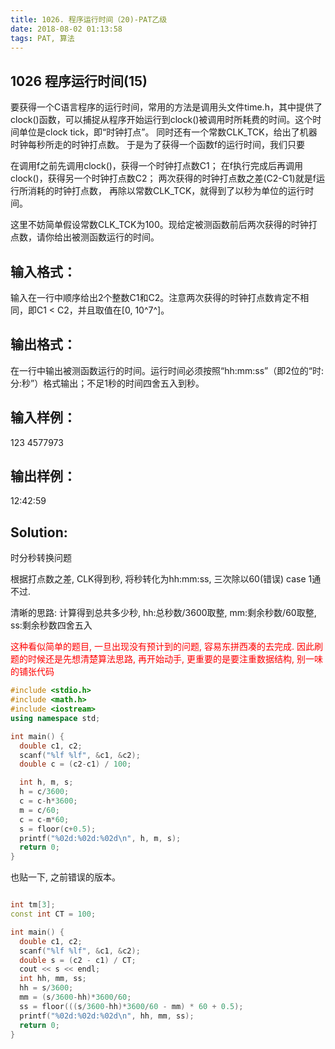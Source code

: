 ```yaml
---
title: 1026. 程序运行时间（20)-PAT乙级
date: 2018-08-02 01:13:58
tags: PAT, 算法
---
```


## 1026 程序运行时间(15)

要获得一个C语言程序的运行时间，常用的方法是调用头文件time.h，其中提供了clock()函数，可以捕捉从程序开始运行到clock()被调用时所耗费的时间。这个时间单位是clock tick，即“时钟打点”。
同时还有一个常数CLK_TCK，给出了机器时钟每秒所走的时钟打点数。
于是为了获得一个函数f的运行时间，我们只要

在调用f之前先调用clock()，获得一个时钟打点数C1；
在f执行完成后再调用clock()，获得另一个时钟打点数C2；
两次获得的时钟打点数之差(C2-C1)就是f运行所消耗的时钟打点数，
再除以常数CLK_TCK，就得到了以秒为单位的运行时间。

这里不妨简单假设常数CLK_TCK为100。现给定被测函数前后两次获得的时钟打点数，请你给出被测函数运行的时间。

## 输入格式：

输入在一行中顺序给出2个整数C1和C2。注意两次获得的时钟打点数肯定不相同，即C1 < C2，并且取值在[0, 10^7^]。

## 输出格式：

在一行中输出被测函数运行的时间。运行时间必须按照“hh:mm:ss”（即2位的“时:分:秒”）格式输出；不足1秒的时间四舍五入到秒。

## 输入样例：

123 4577973
## 输出样例：

12:42:59

## Solution:
时分秒转换问题

根据打点数之差, CLK得到秒, 将秒转化为hh:mm:ss, 三次除以60(错误)
case 1通不过.

清晰的思路: 计算得到总共多少秒, hh:总秒数/3600取整, mm:剩余秒数/60取整, ss:剩余秒数四舍五入

<span style="color:red">这种看似简单的题目, 一旦出现没有预计到的问题, 容易东拼西凑的去完成.
因此刷题的时候还是先想清楚算法思路, 再开始动手, 更重要的是要注重数据结构, 别一味的铺张代码</span>

```cpp
#include <stdio.h>
#include <math.h>
#include <iostream>
using namespace std;

int main() {
  double c1, c2;
  scanf("%lf %lf", &c1, &c2);
  double c = (c2-c1) / 100;

  int h, m, s;
  h = c/3600;
  c = c-h*3600;
  m = c/60;
  c = c-m*60;
  s = floor(c+0.5);
  printf("%02d:%02d:%02d\n", h, m, s);
  return 0;
}
```

也贴一下, 之前错误的版本。
```cpp

int tm[3];
const int CT = 100;

int main() {
  double c1, c2;
  scanf("%lf %lf", &c1, &c2);
  double s = (c2 - c1) / CT;
  cout << s << endl;
  int hh, mm, ss;
  hh = s/3600;
  mm = (s/3600-hh)*3600/60;
  ss = floor(((s/3600-hh)*3600/60 - mm) * 60 + 0.5);
  printf("%02d:%02d:%02d\n", hh, mm, ss);
  return 0;
}
```
